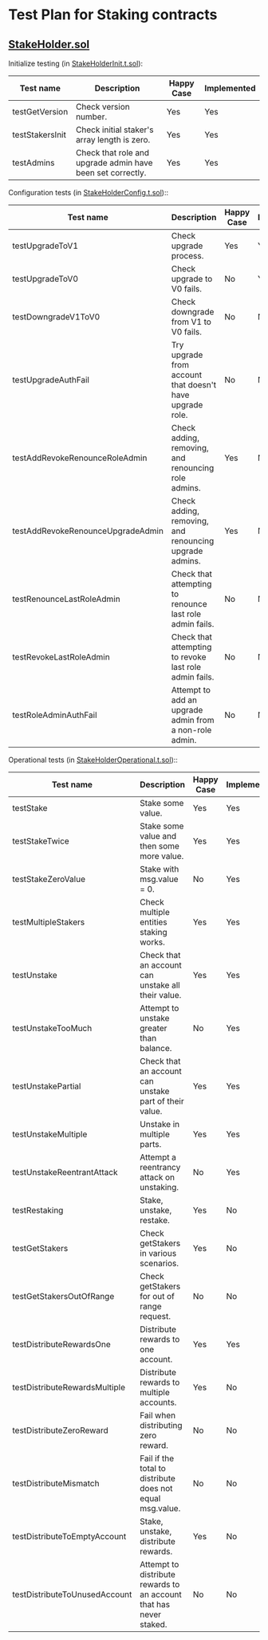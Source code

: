 # Test Plan for Staking contracts

## [StakeHolder.sol](../../contracts/staking/StakeHolder.sol)

Initialize testing (in [StakeHolderInit.t.sol](../../contracts/staking/StakeHolderInit.t.sol)):

| Test name                       | Description                                                | Happy Case | Implemented |
|---------------------------------|------------------------------------------------------------|------------|-------------|
| testGetVersion                  | Check version number.                                      | Yes        | Yes         |
| testStakersInit                 | Check initial staker's array length is zero.               | Yes        | Yes         |
| testAdmins                      | Check that role and upgrade admin have been set correctly. | Yes        | Yes         |


Configuration tests (in [StakeHolderConfig.t.sol](../../contracts/staking/StakeHolderConfig.t.sol))::

| Test name                       | Description                                                | Happy Case | Implemented |
|---------------------------------|------------------------------------------------------------|------------|-------------|
| testUpgradeToV1                 | Check upgrade process.                                     | Yes        | Yes         |
| testUpgradeToV0                 | Check upgrade to V0 fails.                                 | No         | Yes         |
| testDowngradeV1ToV0             | Check downgrade from V1 to V0 fails.                       | No         | No          |
| testUpgradeAuthFail             | Try upgrade from account that doesn't have upgrade role.   | No         | No          |
| testAddRevokeRenounceRoleAdmin  | Check adding, removing, and renouncing role admins.        | Yes        | No          |
| testAddRevokeRenounceUpgradeAdmin | Check adding, removing, and renouncing upgrade admins.   | Yes        | No          |
| testRenounceLastRoleAdmin       | Check that attempting to renounce last role admin fails.   | No         | No          |
| testRevokeLastRoleAdmin         | Check that attempting to revoke last role admin fails.     | No         | No          |
| testRoleAdminAuthFail           | Attempt to add an upgrade admin from a non-role admin.     | No         | No          |


Operational tests (in [StakeHolderOperational.t.sol](../../contracts/staking/StakeHolderOperational.t.sol))::

| Test name                      | Description                                                 | Happy Case | Implemented |
|--------------------------------|-------------------------------------------------------------|------------|-------------|
| testStake                      | Stake some value.                                           | Yes        | Yes         |
| testStakeTwice                 | Stake some value and then some more value.                  | Yes        | Yes         |
| testStakeZeroValue             | Stake with msg.value = 0.                                   | No         | Yes         |
| testMultipleStakers            | Check multiple entities staking works.                      | Yes        | Yes         |
| testUnstake                    | Check that an account can unstake all their value.          | Yes        | Yes         |
| testUnstakeTooMuch             | Attempt to unstake greater than balance.                    | No         | Yes         |
| testUnstakePartial             | Check that an account can unstake part of their value.      | Yes        | Yes         |
| testUnstakeMultiple            | Unstake in multiple parts.                                  | Yes        | Yes         |
| testUnstakeReentrantAttack     | Attempt a reentrancy attack on unstaking.                   | No         | Yes         |
| testRestaking                  | Stake, unstake, restake.                                    | Yes        | No          |
| testGetStakers                 | Check getStakers in various scenarios.                      | Yes        | No          |
| testGetStakersOutOfRange       | Check getStakers for out of range request.                  | No         | No          |
| testDistributeRewardsOne       | Distribute rewards to one account.                          | Yes        | Yes         |
| testDistributeRewardsMultiple  | Distribute rewards to multiple accounts.                    | Yes        | No          |
| testDistributeZeroReward       | Fail when distributing zero reward.                         | No         | No          |
| testDistributeMismatch         | Fail if the total to distribute does not equal msg.value.   | No         | No          |
| testDistributeToEmptyAccount   | Stake, unstake, distribute rewards.                         | Yes        | No          |
| testDistributeToUnusedAccount  | Attempt to distribute rewards to an account that has never staked. | No  | No          |

